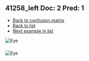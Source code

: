 ## 41258_left Doc: 2 Pred: 1
- [Back to confusion matrix](https://github.com/juliandewit/kaggle_retinopathy/blob/master/matrix.md)
- [Back to list](https://github.com/juliandewit/kaggle_retinopathy/blob/master/lists/21/list.md)
- [Next example in list](https://github.com/juliandewit/kaggle_retinopathy/blob/master/lists/21/41/41284_left.md)

![Eye](https://retinopaty.blob.core.windows.net/size1024/41258_left_2.jpeg)

### 

![Eye]()
